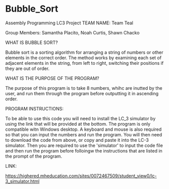 # Bubble_Sort
Assembly Programming LC3 Project 
TEAM NAME: Team Teal

Group Members: Samantha Placito, Noah Curtis, Shawn Chacko

WHAT IS BUBBLE SORT?

Bubble sort is a sorting algorithm for arranging a string of numbers or other elements in the correct order. The method works by examining each set of adjacent elements in the string, from left to right, switching their positions if they are out of order.

WHAT IS THE PURPOSE OF THE PROGRAM?

The purpose of this program is to take 8 numbers, whihc are inutted by the user, and run them through the program before outputting it in ascending order.

PROGRAM INSTRUCTIONS:

To be able to use this code you will need to install the LC_3 simulator by using the link that will be provided at the bottom. The program is only compatible witn Windows desktop. A keyboard and mouse is also required so that you can input the numbers and run the program. You will then need to download the code from above, or copy and paste it into the LC-3 simulator. Then you are required to use the 'simulator' to input the code file and then run the program before folloingw the instructions that are listed in the prompt of the program.

LINK:

https://highered.mheducation.com/sites/0072467509/student_view0/lc-3_simulator.html
